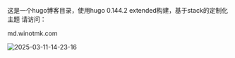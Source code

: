 这是一个hugo博客目录，使用hugo 0.144.2 extended构建，基于stack的定制化主题
请访问：

md.winotmk.com

![2025-03-11-14-23-16](http://pictures.winotmk.com/WinNote/2025-03-11-14-23-16_3766e1e1.png)
